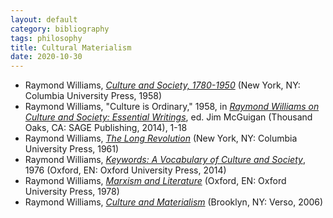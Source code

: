 ```yaml
---
layout: default
category: bibliography
tags: philosophy
title: Cultural Materialism
date: 2020-10-30
---
```


* Raymond Williams, [*Culture and Society, 1780-1950*](https://cup.columbia.edu/book/culture-and-society-1780-1950/9780231057011) (New York, NY: Columbia University Press, 1958)
* Raymond Williams, "Culture is Ordinary," 1958, in [*Raymond Williams on Culture and Society: Essential Writings*](https://sk.sagepub.com/books/raymond-williams-on-culture-and-society), ed. Jim McGuigan (Thousand Oaks, CA: SAGE Publishing, 2014), 1-18
* Raymond Williams, [*The Long Revolution*](https://www.degruyter.com/document/doi/10.7312/will93760/html?lang=en) (New York, NY: Columbia University Press, 1961)
* Raymond Williams, [*Keywords: A Vocabulary of Culture and Society*](https://global.oup.com/academic/product/keywords-9780199393213), 1976 (Oxford, EN: Oxford University Press, 2014)
* Raymond Williams, [*Marxism and Literature*](https://global.oup.com/academic/product/marxism-and-literature-9780198760610) (Oxford, EN: Oxford University Press, 1978)
* Raymond Williams, [*Culture and Materialism*](https://www.versobooks.com/books/43-culture-and-materialism) (Brooklyn, NY: Verso, 2006)
